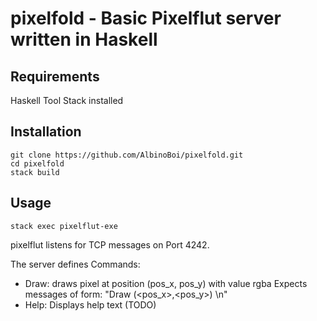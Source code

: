 # pixelfold - Basic Pixelflut server written in Haskell

Requirements
------------
Haskell Tool Stack installed

Installation
------------
    git clone https://github.com/AlbinoBoi/pixelfold.git
    cd pixelfold
    stack build

Usage
-----

    stack exec pixelflut-exe


pixelflut listens for TCP messages on Port 4242.


The server defines Commands:
* Draw: draws pixel at position (pos_x, pos_y) with value rgba
Expects messages of form: "Draw (<pos_x>,<pos_y>) <rgba>\n"
* Help: Displays help text (TODO)

